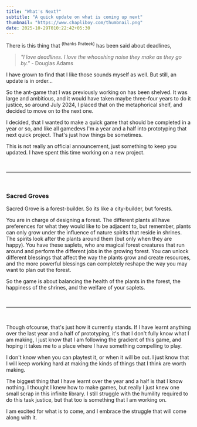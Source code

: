 ```yaml
---
title: "What's Next?"
subtitle: "A quick update on what is coming up next"
thumbnail: "https://www.chapliboy.com/thumbnail.png"
date: 2025-10-29T010:22:42+05:30
---
```


There is this thing that
<sup>(thanks Prateek)</sup>
has been said about deadlines,
> _"I love deadlines. I love the whooshing noise they make as they go by."_
> \- Douglas Adams

I have grown to find that I like those sounds myself as well. But still, an update is in
order...

So the ant-game that I was previously working on has been shelved. It was large
and ambitious, and it would have taken maybe three-four years to do it justice,
so around July 2024, I placed that on the metaphorical shelf, and decided to move
on to the next one.

I decided, that I wanted to make a quick game that should be completed in a year
or so, and like all gamedevs I'm a year and a half into prototyping that next quick
project. That's just how things be sometimes.

This is not really an official announcement, just something to keep you updated.
I have spent this time working on a new project. 

<br/>

---
<br/>

### Sacred Groves
Sacred Grove is a forest-builder.
So its like a city-builder, but forests.

You are
in charge of designing a forest. The different plants all have preferences for what 
they would like to be adjacent to, but remember, plants can only grow under the
influence of nature spirits that reside in shrines. The spirits look after the plants
around them (but only when they are happy). You have these saplets, who are magical forest
creatures that run around and perform the different jobs in the growing
forest.  You can unlock different blessings that affect the way the plants grow and
create resources, and the more powerful blessings can completely reshape the way you
may want to plan out the forest.

So the game is about balancing the health of the plants in the forest, the
happiness of the shrines, and the welfare of your saplets.

<br/>

---

<br/>

Though ofcourse, that's just how it currently stands. If I have learnt anything over the
last year and a half of prototyping, it's that I don't fully know what I am making, I 
just know that I am following the gradient of this game, and hoping it takes me to a
place where I have something compelling to play.

I don't know when you can playtest it, or when it will be out. I just know that I will
keep working hard at making the kinds of things that I think are worth making.

The biggest thing that I have learnt over the year and a half is that I know nothing.
I thought I knew how to make games, but really I just knew one small scrap in this
infinite library. I still struggle with the humility required to do this task justice,
but that too is something that I am working on.

I am excited for what is to come, and I embrace the struggle that will come along with it.


